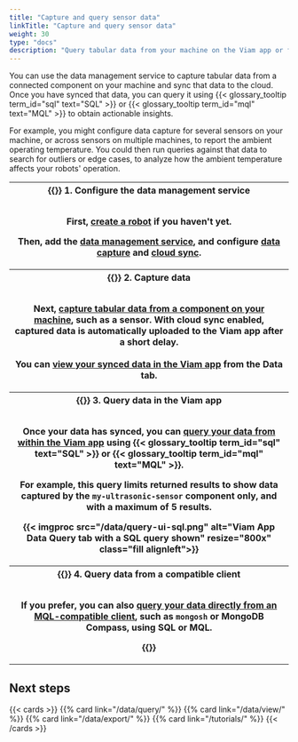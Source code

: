 ```yaml
---
title: "Capture and query sensor data"
linkTitle: "Capture and query sensor data"
weight: 30
type: "docs"
description: "Query tabular data from your machine on the Viam app or from a compatible client."
---
```


You can use the data management service to capture tabular data from a connected component on your machine and sync that data to the cloud.
Once you have synced that data, you can query it using {{< glossary_tooltip term_id="sql" text="SQL" >}} or {{< glossary_tooltip term_id="mql" text="MQL" >}} to obtain actionable insights.

For example, you might configure data capture for several sensors on your machine, or across sensors on multiple machines, to report the ambient operating temperature.
You could then run queries against that data to search for outliers or edge cases, to analyze how the ambient temperature affects your robots' operation.

<table>
  <tr>
    <th>{{<imgproc src="/icons/components/sensor.svg" class="fill alignleft" style="max-width: 150px" declaredimensions=true alt="Configure the data management service">}}
      <b>1. Configure the data management service</b><br><br>
      <p>First, <a href="/manage/fleet/machines/#add-a-new-robot">create a robot</a> if you haven't yet.</p>
      <p>Then, add the <a href="/data/">data management service</a>, and configure <a href="/data/capture/">data capture</a> and <a href="/data/cloud-sync/">cloud sync</a>.</p>
    </th>
  </tr>
  <tr>
    <th>{{<imgproc src="/build/configure/services/icons/sensor.svg" class="fill alignleft" style="max-width: 150px" declaredimensions=true alt="Capture tabular data from a sensor">}}
      <b>2. Capture data</b><br><br>
      <p>Next, <a href="/data/capture/#configure-data-capture-for-individual-components">capture tabular data from a component on your machine</a>, such as a sensor. With cloud sync enabled, captured data is automatically uploaded to the Viam app after a short delay.
      <br><br>You can <a href="/data/view/">view your synced data in the Viam app</a> from the <b>Data</b> tab.</p>
    </th>
  </tr>
  <tr>
    <th>{{<imgproc src="/build/configure/services/icons/data-capture.svg" class="fill alignleft" style="max-width: 150px" declaredimensions=true alt="Configure the data management service">}}
      <b>3. Query data in the Viam app</b><br><br>
      <p>Once your data has synced, you can <a href="/data/query/#query-tabular-data-in-the-viam-app">query your data from within the Viam app</a> using {{< glossary_tooltip term_id="sql" text="SQL" >}} or {{< glossary_tooltip term_id="mql" text="MQL" >}}.</p>
      <p>For example, this query limits returned results to show data captured by the <code>my-ultrasonic-sensor</code> component only, and with a maximum of 5 results.</p>
      <p>{{< imgproc src="/data/query-ui-sql.png" alt="Viam App Data Query tab with a SQL query shown" resize="800x" class="fill alignleft">}}</p>
    </th>
  </tr>
  <tr>
    <th>{{<imgproc src="/build/configure/services/icons/data-capture.svg" class="fill alignleft" style="max-width: 150px" declaredimensions=true alt="Configure the data management service">}}
      <b>4. Query data from a compatible client</b><br><br>
      <p>If you prefer, you can also <a href ="/data/query/#query-tabular-data-directly-from-a-compatible-client">query your data directly from an MQL-compatible client</a>, such as <code>mongosh</code> or MongoDB Compass, using SQL or MQL.</p>
      <p>{{<imgproc src="/data/data-query-mongosh-example.png" class="fill alignleft" resize="600x" declaredimensions=true alt="SQL query in mongosh filtering by robot, component, and specific data readings">}}</p>
    </th>
  </tr>
</table>

## Next steps

{{< cards >}}
{{% card link="/data/query/" %}}
{{% card link="/data/view/" %}}
{{% card link="/data/export/" %}}
{{% card link="/tutorials/" %}}
{{< /cards >}}
